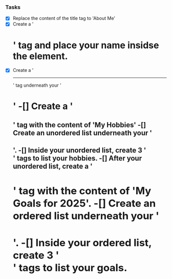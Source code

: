 ### Tasks
-[X] Replace the content of the title tag to 'About Me'
-[X] Create a '<h1>' tag and place your name insidse the element.
-[X] Create a '<hr>' tag underneath your '<h1>'
-[] Create a '<h2>' tag with the content of 'My Hobbies'
-[] Create an unordered list underneath your '<h2>'.
-[] Inside your unordered list, create 3 '<li>' tags to list your hobbies.
-[] After your unordered list, create a '<h2>' tag with the content of 'My Goals for 2025'.
-[] Create an ordered list underneath your '<h2>'.
-[] Inside your ordered list, create 3 '<li>' tags to list your goals.
